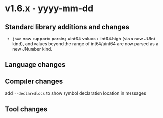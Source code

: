 # v1.6.x - yyyy-mm-dd


## Standard library additions and changes
-  `json` now supports parsing uint64 values > int64.high (via a new JUInt kind),
   and values beyond the range of int64/uint64 are now parsed as a new JNumber kind.



## Language changes



## Compiler changes
add `--declaredlocs` to show symbol declaration location in messages


## Tool changes


